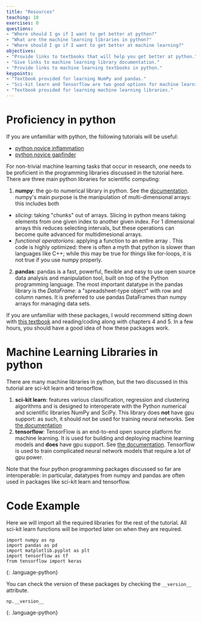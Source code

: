 ```yaml
---
title: "Resources"
teaching: 10
exercises: 0
questions:
- "Where should I go if I want to get better at python?"
- "What are the machine learning libraries in python?"
- "Where should I go if I want to get better at machine learning?"
objectives:
- "Provide links to textbooks that will help you get better at python."
- "Give links to machine learning library documentation."
- "Provide links to machine learning textbooks in python."
keypoints:
- "Textbook provided for learning NumPy and pandas."
- "Sci-kit learn and Tensorflow are two good options for machine learning in python."
- "Textbook provided for learning machine learning libraries."
---
```


# Proficiency in python

If you are unfamiliar with python, the following tutorials will be useful:

* [python novice inflammation](https://swcarpentry.github.io/python-novice-inflammation/)
* [python novice gapfinder](http://swcarpentry.github.io/python-novice-gapminder/)

For non-trivial machine learning tasks that occur in research, one needs to be proficient in the programming libraries discussed in the tutorial here. There are three main python libraries for scientific computing:

1. **numpy**: the go-to numerical library in python. See the [documentation](https://numpy.org/). numpy's main purpose is the manipulation of multi-dimensional arrays: this includes both

* *slicing*: taking "chunks" out of arrays. Slicing in python means taking elements from one given index to another given index. For 1 dimensional arrays this reduces selecting intervals, but these operations can become quite advanced for multidimesional arrays.
* *functional operatorions*: applying a function to an entire array . This code is highly optimized: there is often a myth that python is slower than languages like C++; while this may be true for things like for-loops, it is not true if you use numpy properly.

2. **pandas**: pandas is a fast, powerful, flexible and easy to use open source data analysis and manipulation tool, built on top of the Python programming language. The most important datatype in the pandas library is the *DataFrame*: a "spreadsheet-type object" with row and column names. It is preferred to use pandas DataFrames than numpy arrays for managing data sets.

If you are unfamiliar with these packages, I would recommend sitting down with [this textbook](https://www.amazon.ca/Python-Data-Analysis-Wrangling-IPython-ebook/dp/B075X4LT6K/ref=sr_1_1?crid=WLIHOCVH891S&dchild=1&keywords=python+for+data+analysis%2C+2nd+edition&qid=1593460237&sprefix=python+for+data+%2Caps%2C196&sr=8-1) and reading/coding along with chapters 4 and 5. In a few hours, you should have a good idea of how these packages work.

# Machine Learning Libraries in python

There are many machine libraries in python, but the two discussed in this tutorial are sci-kit learn and tensorflow.

1. **sci-kit learn**: features various classification, regression and clustering algorithms and is designed to interoperate with the Python numerical and scientific libraries NumPy and SciPy. This library does **not** have gpu support: as such, it should not be used for training neural networks. See [the documentation](https://scikit-learn.org/stable/)
2. **tensorflow**: TensorFlow is an end-to-end open source platform for machine learning. It is used for building and deploying machine learning models and **does** have gpu support. See [the documentation](https://www.tensorflow.org/). Tensorflow is used to train complicated neural network models that require a lot of gpu power.

Note that the four python programming packages discussed so far are interoperable: in particular, datatypes from numpy and pandas are often used in packages like sci-kit learn and tensorflow.

# Code Example

Here we will import all the required libraries for the rest of the tutorial. All sci-kit learn functions will be imported later on when they are required.

~~~
import numpy as np
import pandas as pd
import matplotlib.pyplot as plt 
import tensorflow as tf
from tensorflow import keras
~~~
{: .language-python}

You can check the version of these packages by checking the `__version__` attribute.

~~~
np.__version__
~~~
{: .language-python}




